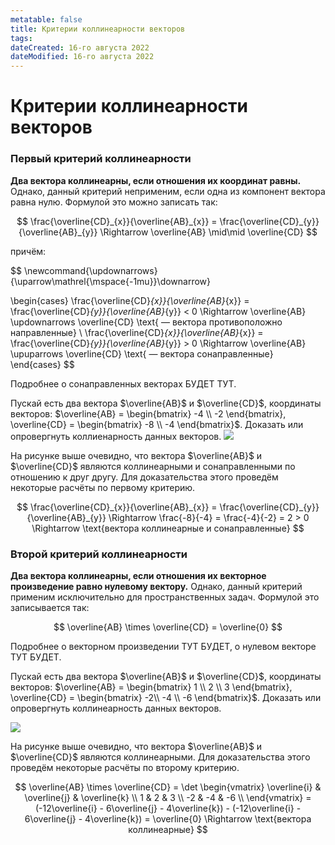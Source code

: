 ```yaml
---
metatable: false
title: Критерии коллинеарности векторов
tags:
dateCreated: 16-го августа 2022
dateModified: 16-го августа 2022
---
```


# Критерии коллинеарности векторов

### Первый критерий коллинеарности

**Два вектора коллинеарны, если отношения их координат равны.** Однако, данный критерий неприменим, если одна из компонент вектора равна нулю. Формулой это можно записать так:

$$
\frac{\overline{CD}_{x}}{\overline{AB}_{x}} = \frac{\overline{CD}_{y}}{\overline{AB}_{y}} \Rightarrow \overline{AB} \mid\mid \overline{CD}
$$

причём:

$$
\newcommand{\updownarrows}{\uparrow\mathrel{\mspace{-1mu}}\downarrow}

\begin{cases}
\frac{\overline{CD}_{x}}{\overline{AB}_{x}} = \frac{\overline{CD}_{y}}{\overline{AB}_{y}} < 0 \Rightarrow \overline{AB} \updownarrows \overline{CD} \text{ — вектора противоположно направленные} \\
\frac{\overline{CD}_{x}}{\overline{AB}_{x}} = \frac{\overline{CD}_{y}}{\overline{AB}_{y}} > 0 \Rightarrow \overline{AB} \upuparrows \overline{CD} \text{ — вектора сонаправленные}
\end{cases}
$$

Подробнее о сонаправленных векторах БУДЕТ ТУТ.

Пускай есть два вектора $\overline{AB}$ и $\overline{CD}$, координаты векторов: $\overline{AB} = \begin{bmatrix}
-4 \\ -2
\end{bmatrix}, \overline{CD} = \begin{bmatrix}
-8 \\ -4
\end{bmatrix}$. Доказать или опровергнуть коллиенарность данных векторов. ![](https://imgur.com/xQgs9kc.png)
   
На рисунке выше очевидно, что вектора $\overline{AB}$ и $\overline{CD}$ являются коллинеарными и сонаправленными по отношению к друг другу. Для доказательства этого проведём некоторые расчёты по первому критерию.
   
$$
\frac{\overline{CD}_{x}}{\overline{AB}_{x}} = \frac{\overline{CD}_{y}}{\overline{AB}_{y}} \Rightarrow \frac{-8}{-4} = \frac{-4}{-2} = 2 > 0 \Rightarrow \text{вектора коллинеарные и сонаправленные}
$$

### Второй критерий коллинеарности

**Два вектора коллинеарны, если отношения их векторное произведение равно нулевому вектору.** Однако, данный критерий применим исключительно для пространственных задач. Формулой это записывается так:

$$
\overline{AB} \times \overline{CD} = \overline{0}
$$

Подробнее о векторном произведении ТУТ БУДЕТ, о нулевом векторе ТУТ БУДЕТ.

Пускай есть два вектора $\overline{AB}$ и $\overline{CD}$, координаты векторов: $\overline{AB} = \begin{bmatrix}
1 \\ 2 \\ 3
\end{bmatrix}, \overline{CD} = \begin{bmatrix}
-2\\ -4 \\ -6
\end{bmatrix}$. Доказать или опровергнуть коллинеарность данных векторов.

![](https://imgur.com/60POQe7.png)

На рисунке выше очевидно, что вектора $\overline{AB}$ и $\overline{CD}$ являются коллинеарными. Для доказательства этого проведём некоторые расчёты по второму критерию.

$$
\overline{AB} \times \overline{CD} = \det \begin{vmatrix}
\overline{i} & \overline{j} & \overline{k} \\ 
1 & 2 & 3 \\ 
-2 & -4 & -6 \\ 
\end{vmatrix} = (-12\overline{i} - 6\overline{j} - 4\overline{k}) - (-12\overline{i} - 6\overline{j} - 4\overline{k}) = \overline{0} \Rightarrow \text{вектора коллинеарные}
$$
